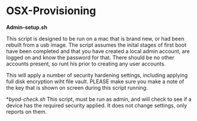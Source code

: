 # OSX-Provisioning

**Admin-setup.sh**

This script is designed to be run on a mac that is brand new, or had been rebuilt from a usb image. The script assumes the inital stages of first boot have been completed and that you have created a local admin account, are logged on and know the password for that. There should be no other accounts present, so runt his prior to creating any user accounts.

This will apply a number of security hardening settings, including applying full disk encryption wiht file vault. PLEASE make sure you make a note of the key that is shown on screen during this script running.

**byod-check.sh*
This script, must be run as admin, and will check to see if a device has the required security applied. It does not change settings, only reports on them.

